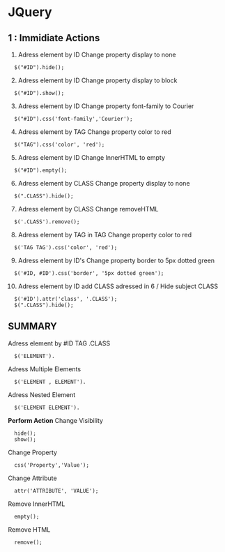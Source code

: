 # JQuery
## 1 : Immidiate Actions
1. Adress element by ID Change property display to none
```
  $("#ID").hide();
```
2. Adress element by ID Change property display to block
```
  $("#ID").show();
```
3. Adress element by ID Change property font-family to Courier
```
  $("#ID").css('font-family','Courier');
```
4. Adress element by TAG Change property color to red
```
  $("TAG").css('color', 'red');
```
5. Adress element by ID Change InnerHTML to empty
```
  $("#ID").empty();
```
6. Adress element by CLASS Change property display to none
```
  $(".CLASS").hide();
```
7. Adress element by CLASS Change removeHTML
```
  $('.CLASS').remove();
```
8. Adress element by TAG in TAG Change property color to red
```
  $('TAG TAG').css('color', 'red');
```
9. Adress element by ID's Change property border to 5px dotted green
```
  $('#ID, #ID').css('border', '5px dotted green');
```
10. Adress element by ID add CLASS adressed in 6 / Hide subject CLASS
```
  $('#ID').attr('class', '.CLASS');
  $(".CLASS").hide();
```

## SUMMARY
Adress element by #ID TAG .CLASS
```
  $('ELEMENT').
```
Adress Multiple Elements
```
  $('ELEMENT , ELEMENT').
```
Adress Nested Element
```
  $('ELEMENT ELEMENT').
```
**Perform Action**
Change Visibility
```
  hide();
  show();
```
Change Property
```
  css('Property','Value');
```
Change Attribute
```
  attr('ATTRIBUTE', 'VALUE');
```
Remove InnerHTML 
```
  empty();
```
Remove HTML
```
  remove();
```
